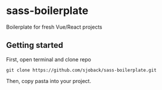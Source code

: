 # sass-boilerplate
Boilerplate for fresh Vue/React projects

## Getting started

First, open terminal and clone repo
```
git clone https://github.com/sjoback/sass-boilerplate.git
```

Then, copy pasta into your project.
